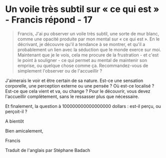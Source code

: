 # Un voile très subtil sur « ce qui est » - Francis répond - 17

>Francis, J'ai pu observer un voile très subtil, une sorte de mur blanc, comme une opacité produite par mon mental sur « ce qui est ». En le décrivant, je découvre qu'il a tendance à se montrer, et qu'il a probablement un lien avec la séduction que le monde exerce sur moi. Maintenant que je le vois, cela me procure de la frustration - et c'est le point à souligner - ce qui permet au mental de maintenir son emprise, ou quelque chose comme ça. Recommandez-vous de simplement l'observer ou de l'accueillir ?

J'aimerais le voir et être certain de sa nature. Est-ce une sensation corporelle, une perception externe ou une pensée ? Où est-ce localisé ? Est-ce que cela vient et va, ou change ? Pour le découvrir, vous devez l'accueillir complètement, sans le ressasser plus que nécessaire. 

Et finalement, la question à 100000000000000000 dollars : est-il perçu, ou perçoit-il ?

A bientôt 

Bien amicalement, 

Francis

Traduit de l'anglais par Stéphane Badach

